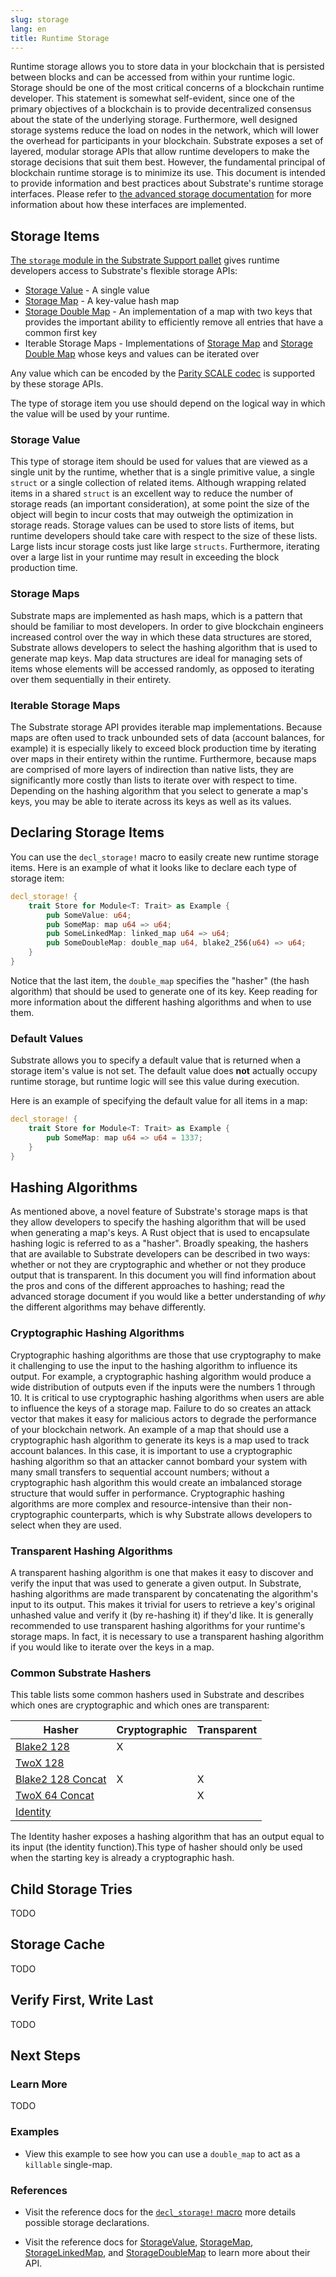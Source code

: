 ```yaml
---
slug: storage
lang: en
title: Runtime Storage
---
```


Runtime storage allows you to store data in your blockchain that is persisted between blocks and can be accessed from within your runtime logic. Storage should be one of the most critical concerns of a blockchain runtime developer. This statement is somewhat self-evident, since one of the primary objectives of a blockchain is to provide decentralized consensus about the state of the underlying storage. Furthermore, well designed storage systems reduce the load on nodes in the network, which will lower the overhead for participants in your blockchain. Substrate exposes a set of layered, modular storage APIs that allow runtime developers to make the storage decisions that suit them best. However, the fundamental principal of blockchain runtime storage is to minimize its use. This document is intended to provide information and best practices about Substrate's runtime storage interfaces. Please refer to [the advanced storage documentation](../advanced/storage) for more information about how these interfaces are implemented.

## Storage Items

[The `storage` module in the Substrate Support pallet](https://substrate.dev/rustdocs/master/frame_support/storage/index.html) gives runtime developers access to Substrate's flexible storage APIs:

* [Storage Value](https://substrate.dev/rustdocs/master/frame_support/storage/trait.StorageValue.html) - A single value
* [Storage Map](https://substrate.dev/rustdocs/master/frame_support/storage/trait.StorageMap.html) - A key-value hash map
* [Storage Double Map](https://substrate.dev/rustdocs/master/frame_support/storage/trait.StorageDoubleMap.html) - An implementation of a map with two keys that
  provides the important ability to efficiently remove all entries that have a common first key
* Iterable Storage Maps - Implementations of [Storage Map](https://substrate.dev/rustdocs/master/frame_support/storage/trait.IterableStorageMap.html) and [Storage Double Map](https://substrate.dev/rustdocs/master/frame_support/storage/trait.IterableStorageDoubleMap.html) whose keys and values can be iterated over

Any value which can be encoded by the [Parity SCALE codec](../advanced/codec) is supported by these
storage APIs.

The type of storage item you use should depend on the logical way in which the value will be used by your runtime.

### Storage Value

This type of storage item should be used for values that are viewed as a single unit by the runtime, whether that is a single primitive value, a single `struct` or a single collection of related items. Although wrapping related items in a shared `struct` is an excellent way to reduce the number of storage reads (an important consideration), at some point the size of the object will begin to incur costs that may outweigh the optimization in storage reads. Storage values can be used to store lists of items, but runtime developers should take care with respect to the size of these lists. Large lists incur storage costs just like large `structs`. Furthermore, iterating over a large list in your runtime may result in exceeding the block production time.

### Storage Maps

Substrate maps are implemented as hash maps, which is a pattern that should be familiar to most developers. In order to give blockchain engineers increased control over the way in which these data structures are stored, Substrate allows developers to select the hashing algorithm that is used to generate map keys. Map data structures are ideal for managing sets of items whose elements will be accessed randomly, as opposed to iterating over them sequentially in their entirety.

### Iterable Storage Maps

The Substrate storage API provides iterable map implementations. Because maps are often used to track unbounded sets of data (account balances, for example) it is especially likely to exceed block production time by iterating over maps in their entirety within the runtime. Furthermore, because maps are comprised of more layers of indirection than native lists, they are significantly more costly than lists to iterate over with respect to time. Depending on the hashing algorithm that you select to generate a map's keys, you may be able to iterate across its keys as well as its values.

## Declaring Storage Items

You can use the `decl_storage!` macro to easily create new runtime storage items. Here is an example of what it looks like to declare each type of storage item:

```rust
decl_storage! {
	trait Store for Module<T: Trait> as Example {
		pub SomeValue: u64;
		pub SomeMap: map u64 => u64;
		pub SomeLinkedMap: linked_map u64 => u64;
		pub SomeDoubleMap: double_map u64, blake2_256(u64) => u64;
	}
}
```

Notice that the last item, the `double_map` specifies the "hasher" (the hash algorithm) that should be used to generate one of its key. Keep reading for more information about the different hashing algorithms and when to use them.

### Default Values

Substrate allows you to specify a default value that is returned when a storage item's value is not set. The default value does **not** actually occupy runtime storage, but runtime logic will see this value during execution.

Here is an example of specifying the default value for all items in a map:

```rust
decl_storage! {
	trait Store for Module<T: Trait> as Example {
		pub SomeMap: map u64 => u64 = 1337;
	}
}
```

## Hashing Algorithms

As mentioned above, a novel feature of Substrate's storage maps is that they allow developers to specify the hashing algorithm that will be used when generating a map's keys. A Rust object that is used to encapsulate hashing logic is referred to as a "hasher". Broadly speaking, the hashers that are available to Substrate developers can be described in two ways: whether or not they are cryptographic and whether or not they produce output that is transparent. In this document you will find information about the pros and cons of the different approaches to hashing; read the advanced storage document if you would like a better understanding of _why_ the different algorithms may behave differently.

### Cryptographic Hashing Algorithms

Cryptographic hashing algorithms are those that use cryptography to make it challenging to use the input to the hashing algorithm to influence its output. For example, a cryptographic hashing algorithm would produce a wide distribution of outputs even if the inputs were the numbers 1 through 10. It is critical to use cryptographic hashing algorithms when users are able to influence the keys of a storage map. Failure to do so creates an attack vector that makes it easy for malicious actors to degrade the performance of your blockchain network. An example of a map that should use a cryptographic hash algorithm to generate its keys is a map used to track account balances. In this case, it is important to use a cryptographic hashing algorithm so that an attacker cannot bombard your system with many small transfers to sequential account numbers; without a cryptographic hash algorithm this would create an imbalanced storage structure that would suffer in performance. Cryptographic hashing algorithms are more complex and resource-intensive than their non-cryptographic counterparts, which is why Substrate allows developers to select when they are used.

### Transparent Hashing Algorithms

A transparent hashing algorithm is one that makes it easy to discover and verify the input that was used to generate a given output. In Substrate, hashing algorithms are made transparent by concatenating the algorithm's input to its output. This makes it trivial for users to retrieve a key's original unhashed value and verify it (by re-hashing it) if they'd like. It is generally recommended to use transparent hashing algorithms for your runtime's storage maps. In fact, it is necessary to use a transparent hashing algorithm if you would like to iterate over the keys in a map.

### Common Substrate Hashers

This table lists some common hashers used in Substrate and describes which ones are cryptographic and which ones are transparent:

| Hasher                                                                                                | Cryptographic | Transparent |
| ----------------------------------------------------------------------------------------------------- | ------------- | ----------- |
| [Blake2 128](https://substrate.dev/rustdocs/master/frame_support/struct.Blake2_128.html)              | X             |             |
| [TwoX 128](https://substrate.dev/rustdocs/master/frame_support/struct.Twox128.html)                   |               |             |
| [Blake2 128 Concat](https://substrate.dev/rustdocs/master/frame_support/struct.Blake2_128Concat.html) | X             | X           |
| [TwoX 64 Concat](https://substrate.dev/rustdocs/master/frame_support/struct.Twox64Concat.html)        |               | X           |
| [Identity](https://substrate.dev/rustdocs/master/frame_support/struct.Identity.html)                  |               |             |

The Identity hasher exposes a hashing algorithm that has an output equal to its input (the identity function).This type of hasher should only be used when the starting key is already a cryptographic hash.

## Child Storage Tries

TODO

## Storage Cache

TODO

## Verify First, Write Last

TODO

## Next Steps

### Learn More

TODO

### Examples

- View this example to see how you can use a `double_map` to act as a `killable` single-map.

### References

- Visit the reference docs for the
  [`decl_storage!` macro](https://substrate.dev/rustdocs/master/frame_support/macro.decl_storage.html)
  more details possible storage declarations.

- Visit the reference docs for
  [StorageValue](https://substrate.dev/rustdocs/master/frame_support/storage/trait.StorageValue.html),
  [StorageMap](https://substrate.dev/rustdocs/master/frame_support/storage/trait.StorageMap.html),
  [StorageLinkedMap](https://substrate.dev/rustdocs/master/frame_support/storage/trait.StorageLinkedMap.html),
  and
  [StorageDoubleMap](https://substrate.dev/rustdocs/master/frame_support/storage/trait.StorageDoubleMap.html)
  to learn more about their API.

